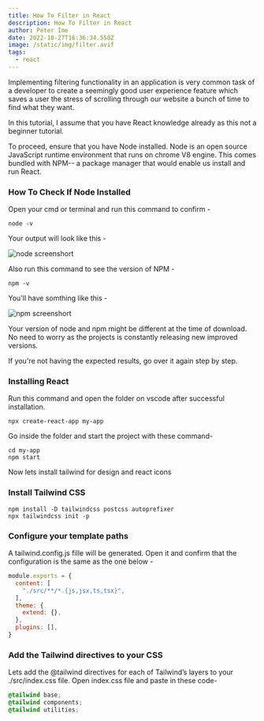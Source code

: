 ```yaml
---
title: How To Filter in React
description: How To Filter in React
author: Peter Ime
date: 2022-10-27T16:36:34.558Z
image: /static/img/filter.avif
tags:
  - react
---
```

Implementing filtering functionality in an application is very common task of a developer to create a seemingly good user experience feature which saves a user the stress of scrolling through our website a bunch of time to find what they want.

In this tutorial, I assume that you have React knowledge already as this not a beginner tutorial.

To proceed, ensure that you have Node installed. Node is an open source JavaScript runtime environment that runs on chrome V8 engine. This comes bundled with NPM-- a package manager that would enable us install and run React.

### How To Check If Node Installed

Open your cmd or terminal and run this command to confirm -

```shell
node -v
```

Your output will look like this -

![node screenshort](/static/img/node.jpg "node")



Also run this command to see the version of NPM -

```shell
npm -v
```

Y﻿ou'll have somthing like this -

![npm screenshort](/static/img/npm.jpg "npm")



Your version of node and npm  might be different at the time of download. No need to worry as the projects is constantly releasing new improved versions.

If you're not having the expected results, go over it again step by step.



### Installing React

Run this command and open the folder on vscode after successful installation.

```shell
npx create-react-app my-app
```

G﻿o inside the folder and start the project with these command-

```shell
cd my-app
npm start

```



N﻿ow lets install tailwind for design and react icons

### Install Tailwind CSS

```shell
npm install -D tailwindcss postcss autoprefixer
npx tailwindcss init -p
```



### Configure your template paths

A﻿ tailwind.config.js fille will be generated. Open it and confirm that the configuration is the same as the one below -

```javascript
module.exports = {
  content: [
    "./src/**/*.{js,jsx,ts,tsx}",
  ],
  theme: {
    extend: {},
  },
  plugins: [],
}
```



### Add the Tailwind directives to your CSS

Lets add the @tailwind directives for each of Tailwind’s layers to your ./src/index.css file. Open index.css file and paste in these code-

```css
@tailwind base;
@tailwind components;
@tailwind utilities;
```